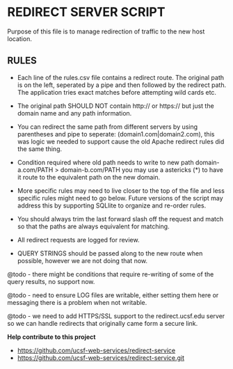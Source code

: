 # REDIRECT SERVER SCRIPT #
 
Purpose of this file is to manage redirection of traffic to the new host location.

## RULES ##
* Each line of the rules.csv file contains a redirect route.  The original path is on the left, seperated by a pipe and then followed by the redirect path.   The application tries exact matches before attempting wild cards etc.

* The original path SHOULD NOT contain http:// or https:// but just the domain name and any path information.

* You can redirect the same path from different servers by using parentheses and pipe to seperate:
 (domain1.com|domain2.com), this was logic we needed to support cause the old Apache redirect rules did the same thing.

* Condition required where old path needs to write to new path domain-a.com/PATH > domain-b.com/PATH you may use a astericks (\*) to have it route to the equivalent path on the new domain.
 
* More specific rules may need to live closer to the top of the file and less specific rules might need to go below.  Future versions of the script may address this by supporting SQLlite to organize and re-order rules.

* You should always trim the last forward slash off the request and match so that the paths are always equivalent for matching.

* All redirect requests are logged for review.

* QUERY STRINGS should be passed along to the new route when possible, however we are not doing that now.
	
@todo - there might be conditions that require re-writing of some of the query results, no support now.
 
@todo - need to ensure LOG files are writable, either setting them here or messaging there is a problem when not writable.
 
@todo - we need to add HTTPS/SSL support to the redirect.ucsf.edu server so we can handle redirects that originally came form a secure link.

__Help contribute to this project__

* https://github.com/ucsf-web-services/redirect-service
* https://github.com/ucsf-web-services/redirect-service.git

